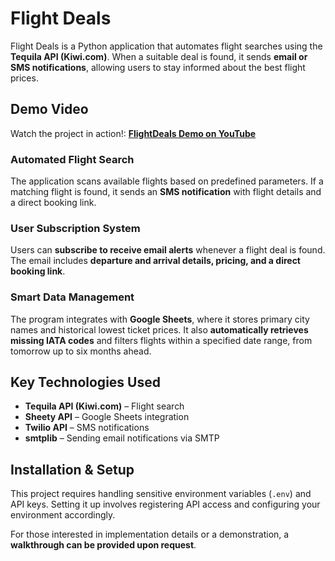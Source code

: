 # Flight Deals  
Flight Deals is a Python application that automates flight searches using the **Tequila API (Kiwi.com)**. When a suitable deal is found, it sends **email or SMS notifications**, allowing users to stay informed about the best flight prices.  

## Demo Video  
Watch the project in action!: **[FlightDeals Demo on YouTube](https://youtu.be/xnj6AMYMrZo)**  

### Automated Flight Search  
The application scans available flights based on predefined parameters. If a matching flight is found, it sends an **SMS notification** with flight details and a direct booking link.  

### User Subscription System  
Users can **subscribe to receive email alerts** whenever a flight deal is found. The email includes **departure and arrival details, pricing, and a direct booking link**.  

### Smart Data Management  
The program integrates with **Google Sheets**, where it stores primary city names and historical lowest ticket prices. It also **automatically retrieves missing IATA codes** and filters flights within a specified date range, from tomorrow up to six months ahead.  

## Key Technologies Used  
- **Tequila API (Kiwi.com)** – Flight search  
- **Sheety API** – Google Sheets integration  
- **Twilio API** – SMS notifications  
- **smtplib** – Sending email notifications via SMTP

## Installation & Setup  
This project requires handling sensitive environment variables (`.env`) and API keys. Setting it up involves registering API access and configuring your environment accordingly.  

For those interested in implementation details or a demonstration, a **walkthrough can be provided upon request**.  
